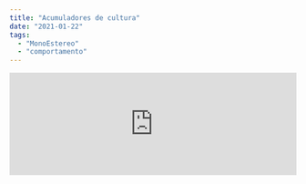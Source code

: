 ```yaml
---
title: "Acumuladores de cultura"
date: "2021-01-22"
tags: 
  - "MonoEstereo"
  - "comportamento"
---
```


<iframe src="https://anchor.fm/monoestereo/embed/episodes/Acumuladores-de-cultura-eh4m1v" height="180px" width="100%" frameborder="0" scrolling="no" style="width:100%; height:180px;"></iframe>
